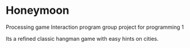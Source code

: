 Honeymoon
=========

Processing game
Interaction program group project for programming 1

Its a refined classic hangman game with easy hints on cities.
